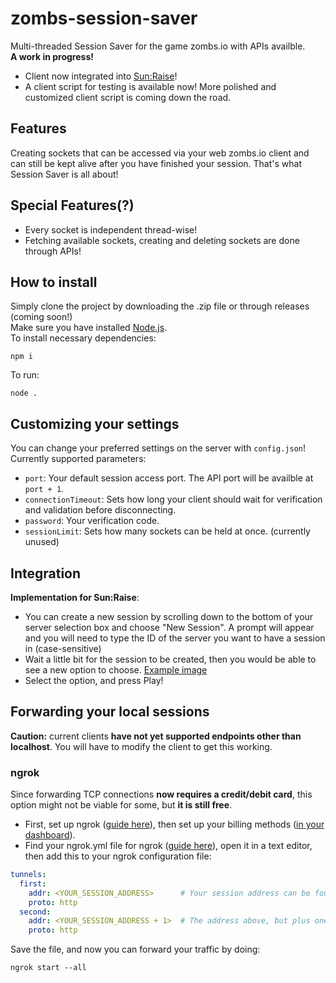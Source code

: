 # zombs-session-saver
Multi-threaded Session Saver for the game zombs.io with APIs availble. <br>
**A work in progress!** 
- Client now integrated into [Sun:Raise](https://greasyfork.org/en/scripts/467381-sun-raise-zombs-io)!
- A client script for testing is available now! More polished and customized client script is coming down the road.

## Features
Creating sockets that can be accessed via your web zombs.io client and can still be kept alive after you have finished your session. That's what Session Saver is all about!

## Special Features(?)
- Every socket is independent thread-wise!
- Fetching available sockets, creating and deleting sockets are done through APIs!

## How to install
Simply clone the project by downloading the .zip file or through releases (coming soon!) <br>
Make sure you have installed [Node.js](https://nodejs.org/en/download/prebuilt-installer). <br>
To install necessary dependencies:
```
npm i 
```
To run:
```
node .
```

## Customizing your settings
You can change your preferred settings on the server with `config.json`! Currently supported parameters:
- `port`: Your default session access port. The API port will be availble at `port + 1`.
- `connectionTimeout`: Sets how long your client should wait for verification and validation before disconnecting.
- `password`: Your verification code.
- `sessionLimit`: Sets how many sockets can be held at once. (currently unused)

## Integration
**Implementation for Sun:Raise**:
- You can create a new session by scrolling down to the bottom of your server selection box and choose "New Session". A prompt will appear and you will need to type the ID of the server you want to have a session in (case-sensitive)
- Wait a little bit for the session to be created, then you would be able to see a new option to choose. [Example image](https://github.com/AyuBloom/zombs-session-saver/assets/85625843/7d1613ae-b05b-4086-9144-5f2bac7b5a52)
- Select the option, and press Play!

## Forwarding your local sessions
**Caution:** current clients **have not yet supported endpoints other than localhost**. You will have to modify the client to get this working.
### ngrok
Since forwarding TCP connections **now requires a credit/debit card**, this option might not be viable for some, but **it is still free**.
- First, set up ngrok ([guide here](https://dashboard.ngrok.com/get-started/setup/)), then set up your billing methods ([in your dashboard](https://dashboard.ngrok.com/billing)).
- Find your ngrok.yml file for ngrok ([guide here](https://ngrok.com/docs/agent/config/)), open it in a text editor, then add this to your ngrok configuration file:
```yml
tunnels:
  first:
    addr: <YOUR_SESSION_ADDRESS>      # Your session address can be found in your config.json file of your session saver server
    proto: http    
  second:
    addr: <YOUR_SESSION_ADDRESS + 1>  # The address above, but plus one (eg. 727 -> 728)
    proto: http
```
Save the file, and now you can forward your traffic by doing:
```
ngrok start --all
```

